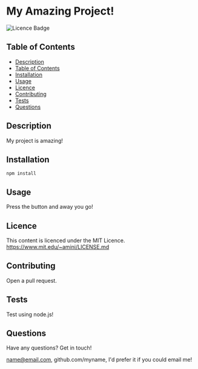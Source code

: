 # My Amazing Project!

  ![Licence Badge](https://img.shields.io/badge/licence-MIT-green)

  ## Table of Contents
  - [Description](#description)
  - [Table of Contents](#table-of-contents)
  - [Installation](#installation)
  - [Usage](#usage)
  - [Licence](#licence)
  - [Contributing](#contributing)
  - [Tests](#tests)
  - [Questions](#questions)

  ## Description

  My project is amazing!


  ## Installation
  ```
  npm install 
  ```

  ## Usage

  Press the button and away you go!

  ## Licence

  This content is licenced under the MIT Licence.
  https://www.mit.edu/~amini/LICENSE.md

  ## Contributing

  Open a pull request. 

  ## Tests

   Test using node.js!

  ## Questions

  Have any questions? Get in touch!
  
  name@email.com, github.com/myname, I'd prefer it if you could email me! 
  